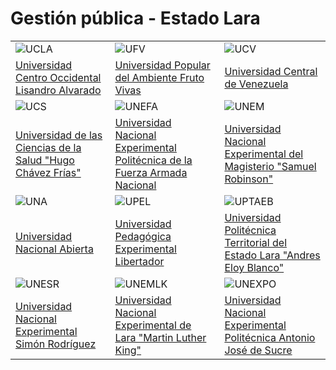 # Gestión pública - Estado Lara

| | | |
|---|---|---|
| ![UCLA](/images/universidades/ucla.png) | ![UFV](/images/universidades/ufv.png) | ![UCV](/images/universidades/ucv.png) |
| [Universidad Centro Occidental Lisandro Alvarado](/docs/lara/universidades/ucla) | [Universidad Popular del Ambiente Fruto Vivas](/docs/lara/universidades/ufv) | [Universidad Central de Venezuela](/docs/lara/universidades/ucv) |
| ![UCS](/images/universidades/ucs.png) | ![UNEFA](/images/universidades/unefa.png) | ![UNEM](/images/universidades/unem.png) |
| [Universidad de las Ciencias de la Salud "Hugo Chávez Frías"](/docs/lara/universidades/ucs) | [Universidad Nacional Experimental Politécnica de la Fuerza Armada Nacional](/docs/lara/universidades/unefa) | [Universidad Nacional Experimental del Magisterio "Samuel Robinson"](/docs/lara/universidades/unem) |
| ![UNA](/images/universidades/una.png) | ![UPEL](/images/universidades/upel.png) | ![UPTAEB](/images/universidades/uptaeb.png) |
| [Universidad Nacional Abierta](/docs/lara/universidades/una) | [Universidad Pedagógica Experimental Libertador](/docs/lara/universidades/upel) | [Universidad Politécnica Territorial del Estado Lara "Andres Eloy Blanco"](/docs/lara/universidades/uptaeb) |
| ![UNESR](/images/universidades/unesr.png) | ![UNEMLK](/images/universidades/unemlk.png) | ![UNEXPO](/images/universidades/unexpo.png) |
| [Universidad Nacional Experimental Simón Rodríguez](/docs/lara/universidades/unesr) | [Universidad Nacional Experimental de Lara "Martin Luther King"](/docs/lara/universidades/unemlk) | [Universidad Nacional Experimental Politécnica Antonio José de Sucre](/docs/lara/universidades/unexpo) |

